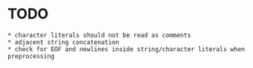 # TODO
	* character literals should not be read as comments
	* adjacent string concatenation
	* check for EOF and newlines inside string/character literals when preprocessing

